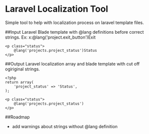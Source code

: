 Laravel Localization Tool
=========================

Simple tool to help with localization process on laravel template files.

##Input
Laravel Blade template with @lang definitions before correct strings. Ex: x:@lang('project.exit_button')Exit

```
<p class="status">
    @lang('projects.project_status')Status
</p>
```

##Output
Laravel localization array and blade template with cut off ogiriginal strings.

```
<?php
return array(
    'project_status' => 'Status',
);
```

```
<p class="status">
    @lang('projects.project_status')
</p>
```

##Roadmap
* add warnings about strings without @lang definition

